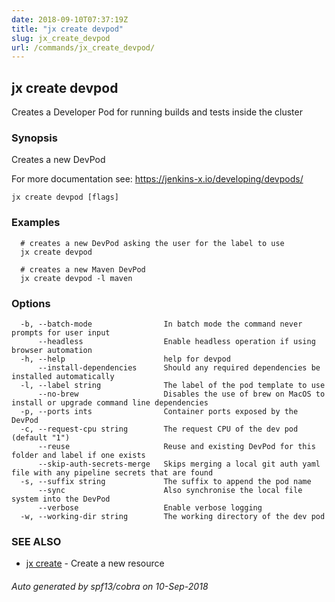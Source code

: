 ```yaml
---
date: 2018-09-10T07:37:19Z
title: "jx create devpod"
slug: jx_create_devpod
url: /commands/jx_create_devpod/
---
```

## jx create devpod

Creates a Developer Pod for running builds and tests inside the cluster

### Synopsis

Creates a new DevPod 

For more documentation see: https://jenkins-x.io/developing/devpods/

```
jx create devpod [flags]
```

### Examples

```
  # creates a new DevPod asking the user for the label to use
  jx create devpod
  
  # creates a new Maven DevPod
  jx create devpod -l maven
```

### Options

```
  -b, --batch-mode                In batch mode the command never prompts for user input
      --headless                  Enable headless operation if using browser automation
  -h, --help                      help for devpod
      --install-dependencies      Should any required dependencies be installed automatically
  -l, --label string              The label of the pod template to use
      --no-brew                   Disables the use of brew on MacOS to install or upgrade command line dependencies
  -p, --ports ints                Container ports exposed by the DevPod
  -c, --request-cpu string        The request CPU of the dev pod (default "1")
      --reuse                     Reuse and existing DevPod for this folder and label if one exists
      --skip-auth-secrets-merge   Skips merging a local git auth yaml file with any pipeline secrets that are found
  -s, --suffix string             The suffix to append the pod name
      --sync                      Also synchronise the local file system into the DevPod
      --verbose                   Enable verbose logging
  -w, --working-dir string        The working directory of the dev pod
```

### SEE ALSO

* [jx create](/commands/jx_create/)	 - Create a new resource

###### Auto generated by spf13/cobra on 10-Sep-2018
